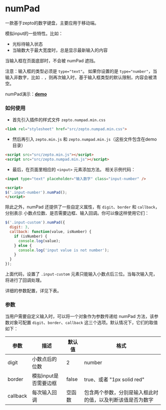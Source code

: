# numPad

一款基于zepto的数字键盘，主要应用于移动端。

模拟input的一些特性。比如：

- 光标待输入状态
- 当输数大于最大宽度时，总是显示最新输入的内容

当输入框在页面底部时，不会被 numPad 遮挡。

注意：输入框的类型必须是 `type="text"`。 如果你设置的是 `type="number"`，当输入非数字，比如 `.` ，则再次输入时，基于输入框类型的默认限制，内容会被清空。

numPad演示：**[demo](http://joy-yi0905.github.io/numPad/demo/index.html)**

### 如何使用

- 首先引入插件的样式文件 `zepto.numpad.min.css`

```html
<link rel="stylesheet" href="src/zepto.numpad.min.css">
```

- 然后再引入 `zepto.min.js` 和 `zepto.numpad.min.js`（这些文件包含在demo目录）

```html
<script src="src/zepto.min.js"></script>
<script src="src/zepto.numpad.min.js"></script>
```

- 最后，在页面里相应的 `<input>` 元素添加方法。 相关示例代码：

```html
<input type="text" placeholder="输入数字" class="input-number" />

<script>
$('.input-number').numPad();
</script>
```

除此之外，numPad 还提供了一些自定义属性，有 `digit`、`border` 和 `callback`，分别表示 小数点位数、是否需要边框、输入回调。你可以像这样使用它们：

```js
$('.input-custom').numPad({
  digit: 3,
  callback: function(value, isNumber) {
    if (isNumber) {
      console.log(value);
    } else {
      console.log('input value is not number');
    }
  }
});
```

上面代码，设置了 `.input-custom` 元素只能输入小数点后三位。当每次输入完，将进行了回调处理。

详细的参数配置，详见下表。


### 参数

当用户需要自定义输入时，可以将一个对象作为参数传递给 numPad 方法，该参数对象可配置 `digit`、`border`、`callback` 这三个选项。默认情况下，它们的取值如下：

| **参数** | **描述** | **默认值** | **格式** |
|----------|----------|------------|----------|
| digit | 小数点后的位数 | 2 | number |
| border | 模拟input是否需要边框 | false |true、或者 "1px solid red"  |
| callback | 每次输入回调 | 空函数 | 包含两个参数，分别是输入框此时的值，以及判断该值是否为数字 |

